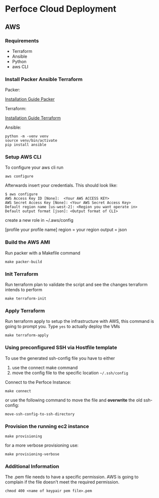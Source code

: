 # Perfoce Cloud Deployment

## AWS

### Requirements

* Terraform
* Ansible
* Python
* aws CLI

### Install Packer Ansible Terraform

Packer:

[Installation Guide Packer](https://learn.hashicorp.com/tutorials/packer/getting-started-install#precompiled-binaries)

Terraform:

[Installation Guide Terraform](https://learn.hashicorp.com/tutorials/terraform/install-cli)

Ansible:
```
python -m -venv venv
source venv/bin/activate
pip install ansible
```

### Setup AWS CLI
To configure your aws cli run

``` 
aws configure 
```

Afterwards insert your credentials. This should look like:

```
$ aws configure
AWS Access Key ID [None]:  <Your AWS ACCESS KEY>    
AWS Secret Access Key [None]: <Your AWS Secret Access Key>
Default region name [us-west-2]: <Region you want operate in>
Default output format [json]: <Output format of CLI>
```

create a new role in ~/.aws/config 

[profile your profile name]
region = your region
output = json

### Build the AWS AMI

Run packer with a Makefile command

```
make packer-build
``` 

### Init Terraform

Run terraform plan to validate the script and see the changes terraform intends to perform

```
make terraform-init
``` 

### Apply Terraform

Run terraform apply to setup the infrastructure with AWS, this command is going to prompt you. Type ```yes``` to actually deploy the VMs
```
make terraform-apply
```

### Using preconfigured SSH via Hostfile template

To use the generated ssh-config file you have to either 
1) use the connect make command 
2) move the config file to the specific location ```~/.ssh/config```

Connect to the Perfoce Instance:

```
make connect
```

or use the following command to move the file and **overwrite** the old ssh-config:

```
move-ssh-config-to-ssh-directory
```

### Provision the running ec2 instance

```
make provisioning
```

for a more verbose provisioning use:

```
make provisioning-verbose
```

### Additional Information

The .pem file needs to have a specific permission. AWS is going to complain if the file doesn't meet the required permission.
```
chmod 400 <name of keypair pem file>.pem
```
